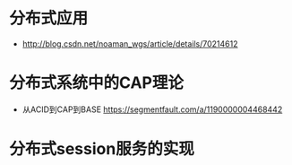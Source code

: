 # 分布式应用

- <http://blog.csdn.net/noaman_wgs/article/details/70214612>

# 分布式系统中的CAP理论

- 从ACID到CAP到BASE <https://segmentfault.com/a/1190000004468442>

# 分布式session服务的实现
